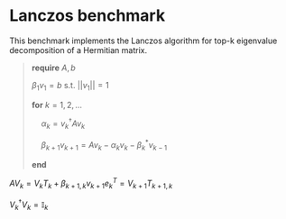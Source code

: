 # Lanczos benchmark

This benchmark implements the Lanczos algorithm for top-k eigenvalue decomposition of a Hermitian matrix.

> **require** $A, b$
>
> $\beta_1 v_1 = b$ s.t. $||v_1|| = 1$
>
> **for** $k = 1, 2, \dots$
>
> $\quad\alpha_k = v_k^\dagger A v_k$
>
> $\quad\beta_{k+1} v_{k+1} = A v_k - \alpha_k v_k - \beta_k^* v_{k-1}$
>
> **end**

$A V_k = V_k T_k + \beta_{k+1,k} v_{k+1}e_k^T = V_{k+1}T_{k+1,k}$

$V_k^\dagger V_k = \mathbb{I}_k$
